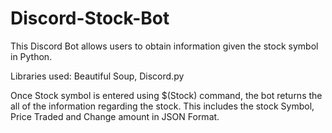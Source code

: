 # Discord-Stock-Bot

This Discord Bot allows users to obtain information given the stock symbol in Python.

Libraries used: Beautiful Soup, Discord.py

Once Stock symbol is entered using $(Stock) command, the bot returns the all of the information regarding the stock. This includes the stock Symbol, Price Traded and Change amount in JSON Format. 


